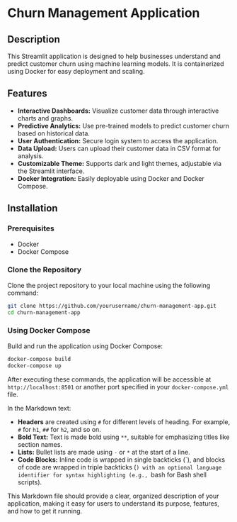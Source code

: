 # Churn Management Application

## Description
This Streamlit application is designed to help businesses understand and predict customer churn using machine learning models. It is containerized using Docker for easy deployment and scaling.

## Features
- **Interactive Dashboards:** Visualize customer data through interactive charts and graphs.
- **Predictive Analytics:** Use pre-trained models to predict customer churn based on historical data.
- **User Authentication:** Secure login system to access the application.
- **Data Upload:** Users can upload their customer data in CSV format for analysis.
- **Customizable Theme:** Supports dark and light themes, adjustable via the Streamlit interface.
- **Docker Integration:** Easily deployable using Docker and Docker Compose.

## Installation

### Prerequisites
- Docker
- Docker Compose

### Clone the Repository
Clone the project repository to your local machine using the following command:
```bash
git clone https://github.com/yourusername/churn-management-app.git
cd churn-management-app
```
### Using Docker Compose
Build and run the application using Docker Compose:
```bash
docker-compose build
docker-compose up
```
After executing these commands, the application will be accessible at `http://localhost:8501` or another port specified in your `docker-compose.yml` file.

In the Markdown text:

- **Headers** are created using `#` for different levels of heading. For example, `#` for `h1`, `##` for `h2`, and so on.
- **Bold Text:** Text is made bold using `**`, suitable for emphasizing titles like section names.
- **Lists:** Bullet lists are made using `-` or `*` at the start of a line.
- **Code Blocks:** Inline code is wrapped in single backticks (`), and blocks of code are wrapped in triple backticks (```) with an optional language identifier for syntax highlighting (e.g., ```bash for Bash shell scripts).

This Markdown file should provide a clear, organized description of your application, making it easy for users to understand its purpose, features, and how to get it running.
